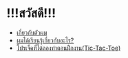 # !!!สวัสดี!!!

 + [เกี่ยวกับตัวผม](aboutme.md)
 + [ผมได้เรียนรู้เกี่ยวกับอะไร?](learn.md)
 + [โปรเจ็คที่ได้ลองทำตอนฝืกงาน(Tic-Tac-Toe)](Tict-Tac-Toe.js)
